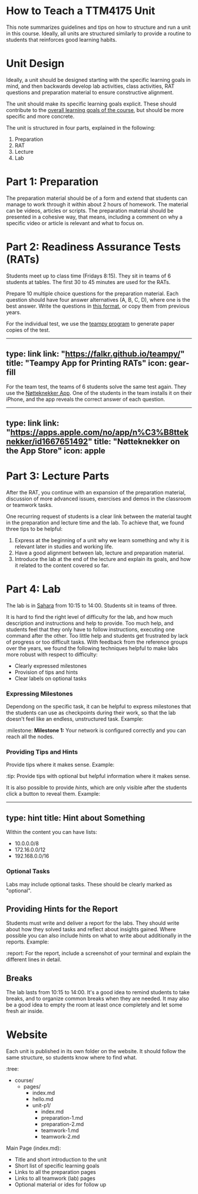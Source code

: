# How to Teach a TTM4175 Unit

This note summarizes guidelines and tips on how to structure and run a unit in this course.
Ideally, all units are structured similarly to provide a routine to students that reinforces good learning habits. 

# Unit Design

Ideally, a unit should be designed starting with the specific learning goals in mind, and then backwards develop lab activities, class activities, RAT questions and preparation material to ensure constructive alignment.

The unit should make its specific learning goals explicit.
These should contribute to the [overall learning goals of the course](https://www.ntnu.edu/studies/courses/TTM4175#tab=omEmnet), but should be more specific and more concrete.

The unit is structured in four parts, explained in the following:

1. Preparation
2. RAT
3. Lecture
4. Lab


# Part 1: Preparation

The preparation material should be of a form and extend that students can manage to work through it within about 2 hours of homework.
The material can be videos, articles or scripts.
The preparation material should be presented in a cohesive way, that means, including a comment on why a specific video or article is relevant and what to focus on. 


# Part 2: Readiness Assurance Tests (RATs)

Students meet up to class time (Fridays 8:15). 
They sit in teams of 6 students at tables.
The first 30 to 45 minutes are used for the RATs.

Prepare 10 multiple choice questions for the preparation material.
Each question should have four answer alternatives (A, B, C, D), where one is the best answer. 
Write the questions in [this format](https://falkr.github.io/teampy/write-rats.html), or copy them from previous years.

For the individual test, we use the [teampy program](https://falkr.github.io/teampy) to generate paper copies of the test. 

---
type: link
link: "https://falkr.github.io/teampy/"
title: "Teampy App for Printing RATs"
icon: gear-fill
---

For the team test, the teams of 6 students solve the same test again.
They use the [Nøtteknekker App](https://apps.apple.com/no/app/n%C3%B8tteknekker/id1667651492). One of the students in the team installs it on their iPhone, and the app reveals the correct answer of each question.

---
type: link
link: "https://apps.apple.com/no/app/n%C3%B8tteknekker/id1667651492"
title: "Nøtteknekker on the App Store"
icon: apple
---


# Part 3: Lecture Parts

After the RAT, you continue with an expansion of the preparation material, discussion of more advanced issues, exercises and demos in the classroom or teamwork tasks.

One recurring request of students is a clear link between the material taught in the preparation and lecture time and the lab. To achieve that, we found three tips to be helpful:
1. Express at the beginning of a unit why we learn something and why it is relevant later in studies and working life.
2. Have a good alignment between lab, lecture and preparation material.
3. Introduce the lab at the end of the lecture and explain its goals, and how it related to the content covered so far.


# Part 4: Lab

The lab is in [Sahara](https://link.mazemap.com/pR24A3cf) from 10:15 to 14:00.
Students sit in teams of three.

It is hard to find the right level of difficulty for the lab, and how much description and instructions and help to provide.
Too much help, and students feel that they only have to follow instructions, executing one command after the other. Too little help and students get frustrated by lack of progress or too difficult tasks.
With feedback from the reference groups over the years, we found the following techniques helpful to make labs more robust with respect to difficulty:

* Clearly expressed milestones
* Provision of tips and hints
* Clear labels on optional tasks


### Expressing Milestones

Dependong on the specific task, it can be helpful to express milestones that the students can use as checkpoints during their work, so that the lab doesn't feel like an endless, unstructured task. Example:

:milestone: **Milestone 1:** Your network is configured correctly and you can reach all the nodes.


### Providing Tips and Hints

Provide tips where it makes sense. Example:

:tip: Provide tips with optional but helpful information where it makes sense.


It is also possible to provide *hints*, which are only visible after the students click a button to reveal them. Example:

---
type: hint
title: Hint about Something
---
Within the content you can have lists:
* 10.0.0.0/8
* 172.16.0.0/12
* 192.168.0.0/16


### Optional Tasks

Labs may include optional tasks. These should be clearly marked as "optional".


## Providing Hints for the Report

Students must write and deliver a report for the labs. They should write about how they solved tasks and reflect about insights gained. Where possible you can also include hints on what to write about additionally in the reports. Example:

:report: For the report, include a screenshot of your terminal and explain the different lines in detail.


## Breaks

The lab lasts from 10:15 to 14:00.
It's a good idea to remind students to take breaks, and to organize common breaks when they are needed. 
It may also be a good idea to empty the room at least once completely and let some fresh air inside.


# Website

Each unit is published in its own folder on the website. It should follow the same structure, so students know where to find what.

:tree:
- course/
	- pages/
		- index.md
		- hello.md
	    - unit-p1/
			- index.md
			- preparation-1.md
			- preparation-2.md
			- teamwork-1.md
			- teamwork-2.md
			
			
Main Page (index.md):
- Title and short introduction to the unit
- Short list of specific learning goals
- Links to all the preparation pages
- Links to all teamwork (lab) pages
- Optional material or ides for follow up